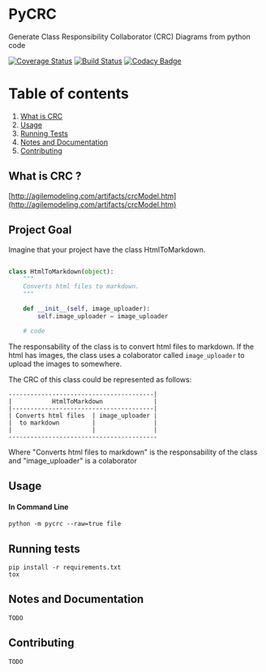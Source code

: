 # PyCRC

Generate Class Responsibility Collaborator (CRC) Diagrams from python code

[![Coverage Status](https://coveralls.io/repos/github/IuryAlves/pycrc/badge.svg?branch=master)](https://coveralls.io/github/IuryAlves/pycrc?branch=master)
[![Build Status](https://travis-ci.org/IuryAlves/pycrc.svg?branch=master)](https://travis-ci.org/IuryAlves/pycrc)
[![Codacy Badge](https://api.codacy.com/project/badge/Grade/3802e396ad414648a7f7b04741c92038)](https://www.codacy.com/app/satriani-16/pycrc?utm_source=github.com&amp;utm_medium=referral&amp;utm_content=IuryAlves/pycrc&amp;utm_campaign=Badge_Grade)

# Table of contents
1. [What is CRC](#what_is_crc)
2. [Usage](#usage)
3. [Running Tests](#running_tests)
4. [Notes and Documentation](#notes_and_documentation)
5. [Contributing](#contributing)

## What is CRC ? <a name='what_is_crc'></a>

[http://agilemodeling.com/artifacts/crcModel.htm](http://agilemodeling.com/artifacts/crcModel.htm)


## Project Goal

Imagine that your project have the class HtmlToMarkdown.

```python

class HtmlToMarkdown(object):
    """
    Converts html files to markdown.
    """

    def __init__(self, image_uploader):
        self.image_uploader = image_uploader

    # code
```

The responsability of the class is to convert html files to markdown.
If the html has images, the class uses a colaborator called `image_uploader`
to upload the images to somewhere.

The CRC of this class could be represented as follows:


```
----------------------------------------|
|           HtmlToMarkdown              |
|---------------------------------------|
| Converts html files  | image_uploader |
|  to markdown         |                |
|                      |                |
-----------------------------------------
```

Where "Converts html files to markdown" is the responsability of the class
and "image_uploader" is a colaborator


## Usage <a name='usage'></a>

#### In Command Line

    python -m pycrc --raw=true file

## Running tests <a name='running_tests'></a>

    pip install -r requirements.txt
    tox

## Notes and Documentation <a name='notes_and_documentation'></a>

    TODO

## Contributing <a name='contributing'></a>

    TODO

